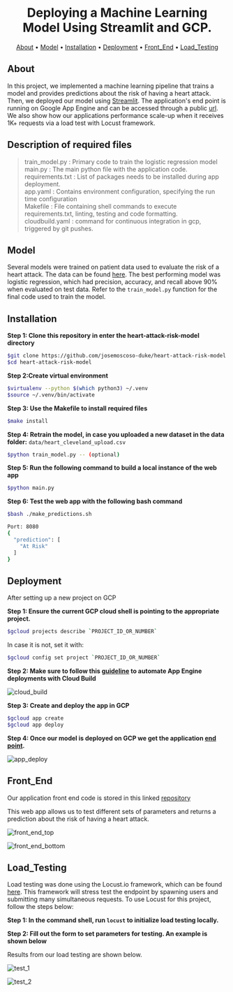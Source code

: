 <h1 align="center">Deploying a Machine Learning Model Using Streamlit and GCP.</h1>

<p align="center">
  <a href="#about">About</a> •
  <a href="#model">Model</a> •
  <a href="#installation">Installation</a> •
  <a href="#deployment">Deployment</a> •
  <a href="#front_end">Front_End</a> •
  <a href="#load_testing">Load_Testing</a>
</p>

## About

In this project, we implemented a machine learning pipeline that trains a model and provides predictions about the risk of having a heart attack. Then, we deployed our model using [Streamlit](https://streamlit.io/). The application's end point is running on Google App Engine and can be accessed through a public [url](https://share.streamlit.io/rnhondova/heart-failure-prediction-app-ui/main/heart_failure_application_ui.py). We also show how our applications performance scale-up when it receives 1K+ requests via a load test with Locust framework.

## Description of required files

> train_model.py : Primary code to train the logistic regression model
> main.py : The main python file with the application code.   
> requirements.txt : List of packages needs to be installed during app deployment.   
> app.yaml : Contains environment configuration, specifying the run time configuration  
> Makefile : File containing shell commands to execute requirements.txt, linting, testing and code formatting.     
> cloudbuild.yaml : command for continuous integration in gcp, triggered by git pushes.

## Model
Several models were trained on patient data used to evaluate the risk of a heart attack. The data can be found [here](https://www.kaggle.com/cherngs/heart-disease-cleveland-uci). The best performing model was logistic regression, which had precision, accuracy, and recall above 90% when evaluated on test data. Refer to the `train_model.py` function for the final code used to train the model.


## Installation

**Step 1: Clone this repository in enter the heart-attack-risk-model directory**

```bash
$git clone https://github.com/josemoscoso-duke/heart-attack-risk-model
$cd heart-attack-risk-model
```

**Step 2:Create virtual environment**

```bash
$virtualenv --python $(which python3) ~/.venv
$source ~/.venv/bin/activate
```

**Step 3: Use the Makefile to install required files**

```bash
$make install
```

**Step 4: Retrain the model, in case you uploaded a new dataset in the data folder:**
```data/heart_cleveland_upload.csv```

```bash
$python train_model.py -- (optional)
```

**Step 5: Run the following command to build a local instance of the web app**

```bash
$python main.py
```

**Step 6: Test the web app with the following bash command**

```bash
$bash ./make_predictions.sh

Port: 8080
{
  "prediction": [
    "At Risk"
  ]
}
```

## Deployment

After setting up a new project on GCP  

**Step 1: Ensure the current GCP cloud shell is pointing to the appropriate project.**

```bash
$gcloud projects describe `PROJECT_ID_OR_NUMBER`
```
In case it is not, set it with:

```bash
$gcloud config set project `PROJECT_ID_OR_NUMBER`
```

**Step 2: Make sure to follow this [guideline](https://cloud.google.com/source-repositories/docs/quickstart-triggering-builds-with-source-repositories) to automate App Engine deployments with Cloud Build**

![cloud_build](image/cloud_build.png)

**Step 3: Create and deploy the app in GCP**

```bash
$gcloud app create
$gcloud app deploy
```

**Step 4: Once our model is deployed on GCP we get the application [end point](https://cloud-final-project-311921.uc.r.appspot.com).**

![app_deploy](image/gcp_app_deploy.png)

## Front_End

Our application front end code is stored in this linked [repository](https://github.com/Rnhondova/heart-failure-prediction-app-ui)

This web app allows us to test different sets of parameters and returns a prediction about the risk of having a heart attack.

![front_end_top](image/front_end_top.PNG)

![front_end_bottom](image/front_end_2.PNG)

## Load_Testing

Load testing was done using the Locust.io framework, which can be found [here](https://locust.io/). This framework will stress test the endpoint by spawning users and submitting many simultaneous requests. To use Locust for this project, follow the steps below:

**Step 1: In the command shell, run `locust` to initialize load testing locally.**

**Step 2: Fill out the form to set parameters for testing. An example is shown below**

Results from our load testing are shown below.

![test_1](image/load_test_1.png)

![test_2](image/load_test_2.png)
